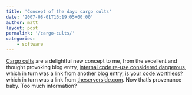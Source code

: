 ```yaml
---
title: 'Concept of the day: cargo cults'
date: '2007-08-01T16:19:05+00:00'
author: matt
layout: post
permalink: '/cargo-cults/'
categories:
    - software
---
```


[Cargo cults](http://en.wikipedia.org/wiki/Cargo_cult) are a delightful new concept to me, from the excellent and thought provoking blog entry, [internal code re-use considered dangerous](http://www.yafla.com/dforbes/2005/09/15.html#a54), which in turn was a link from another blog entry, [is your code worthless?](http://cysquatch.net/blog/?p=43) which in turn was a link from [theserverside.com](http://theserverside.com). Now that’s provenance baby. Too much information?
